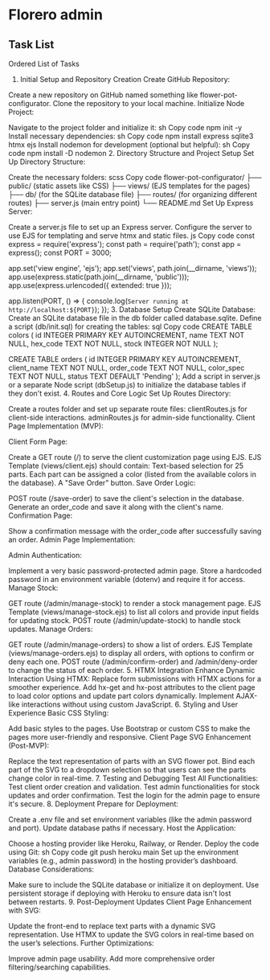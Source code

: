 # Florero admin


## Task List
Ordered List of Tasks
1. Initial Setup and Repository Creation
Create GitHub Repository:

Create a new repository on GitHub named something like flower-pot-configurator.
Clone the repository to your local machine.
Initialize Node Project:

Navigate to the project folder and initialize it:
sh
Copy code
npm init -y
Install necessary dependencies:
sh
Copy code
npm install express sqlite3 htmx ejs
Install nodemon for development (optional but helpful):
sh
Copy code
npm install -D nodemon
2. Directory Structure and Project Setup
Set Up Directory Structure:

Create the necessary folders:
scss
Copy code
flower-pot-configurator/
├── public/ (static assets like CSS)
├── views/ (EJS templates for the pages)
├── db/ (for the SQLite database file)
├── routes/ (for organizing different routes)
├── server.js (main entry point)
└── README.md
Set Up Express Server:

Create a server.js file to set up an Express server.
Configure the server to use EJS for templating and serve htmx and static files.
js
Copy code
const express = require('express');
const path = require('path');
const app = express();
const PORT = 3000;

app.set('view engine', 'ejs');
app.set('views', path.join(__dirname, 'views'));
app.use(express.static(path.join(__dirname, 'public')));
app.use(express.urlencoded({ extended: true }));

app.listen(PORT, () => {
  console.log(`Server running at http://localhost:${PORT}`);
});
3. Database Setup
Create SQLite Database:
Create an SQLite database file in the db folder called database.sqlite.
Define a script (db/init.sql) for creating the tables:
sql
Copy code
CREATE TABLE colors (
  id INTEGER PRIMARY KEY AUTOINCREMENT,
  name TEXT NOT NULL,
  hex_code TEXT NOT NULL,
  stock INTEGER NOT NULL
);

CREATE TABLE orders (
  id INTEGER PRIMARY KEY AUTOINCREMENT,
  client_name TEXT NOT NULL,
  order_code TEXT NOT NULL,
  color_spec TEXT NOT NULL,
  status TEXT DEFAULT 'Pending'
);
Add a script in server.js or a separate Node script (dbSetup.js) to initialize the database tables if they don't exist.
4. Routes and Core Logic
Set Up Routes Directory:

Create a routes folder and set up separate route files:
clientRoutes.js for client-side interactions.
adminRoutes.js for admin-side functionality.
Client Page Implementation (MVP):

Client Form Page:

Create a GET route (/) to serve the client customization page using EJS.
EJS Template (views/client.ejs) should contain:
Text-based selection for 25 parts.
Each part can be assigned a color (listed from the available colors in the database).
A "Save Order" button.
Save Order Logic:

POST route (/save-order) to save the client's selection in the database.
Generate an order_code and save it along with the client's name.
Confirmation Page:

Show a confirmation message with the order_code after successfully saving an order.
Admin Page Implementation:

Admin Authentication:

Implement a very basic password-protected admin page.
Store a hardcoded password in an environment variable (dotenv) and require it for access.
Manage Stock:

GET route (/admin/manage-stock) to render a stock management page.
EJS Template (views/manage-stock.ejs) to list all colors and provide input fields for updating stock.
POST route (/admin/update-stock) to handle stock updates.
Manage Orders:

GET route (/admin/manage-orders) to show a list of orders.
EJS Template (views/manage-orders.ejs) to display all orders, with options to confirm or deny each one.
POST route (/admin/confirm-order) and /admin/deny-order to change the status of each order.
5. HTMX Integration
Enhance Dynamic Interaction Using HTMX:
Replace form submissions with HTMX actions for a smoother experience.
Add hx-get and hx-post attributes to the client page to load color options and update part colors dynamically.
Implement AJAX-like interactions without using custom JavaScript.
6. Styling and User Experience
Basic CSS Styling:

Add basic styles to the pages.
Use Bootstrap or custom CSS to make the pages more user-friendly and responsive.
Client Page SVG Enhancement (Post-MVP):

Replace the text representation of parts with an SVG flower pot.
Bind each part of the SVG to a dropdown selection so that users can see the parts change color in real-time.
7. Testing and Debugging
Test All Functionalities:
Test client order creation and validation.
Test admin functionalities for stock updates and order confirmation.
Test the login for the admin page to ensure it's secure.
8. Deployment
Prepare for Deployment:

Create a .env file and set environment variables (like the admin password and port).
Update database paths if necessary.
Host the Application:

Choose a hosting provider like Heroku, Railway, or Render.
Deploy the code using Git:
sh
Copy code
git push heroku main
Set up the environment variables (e.g., admin password) in the hosting provider’s dashboard.
Database Considerations:

Make sure to include the SQLite database or initialize it on deployment.
Use persistent storage if deploying with Heroku to ensure data isn't lost between restarts.
9. Post-Deployment Updates
Client Page Enhancement with SVG:

Update the front-end to replace text parts with a dynamic SVG representation.
Use HTMX to update the SVG colors in real-time based on the user’s selections.
Further Optimizations:

Improve admin page usability.
Add more comprehensive order filtering/searching capabilities.
